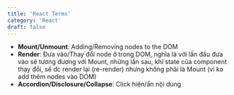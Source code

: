 ```yaml
---
title: 'React Terms'
category: 'React'
draft: false
---
```


- **Mount/Unmount**: Adding/Removing nodes to the DOM
- **Render**: Đưa vào/Thay đổi node ở trong DOM, nghĩa là với lần đầu đưa vào sẽ tương đương với Mount, những lần sau, khi state của component thay đổi, sẽ dc render lại (re-render) nhưng không phải là Mount (vì ko add thêm nodes vào DOM)
- **Accordion/Disclosure/Collapse**: Click hiện/ẩn nội dung

